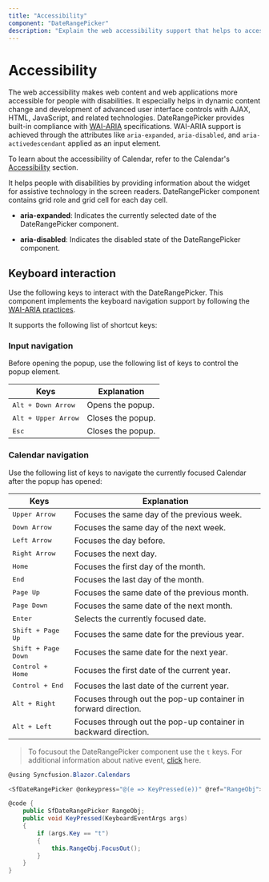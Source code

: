 ```yaml
---
title: "Accessibility"
component: "DateRangePicker"
description: "Explain the web accessibility support that helps to access all the features using keyboard, on-screen readers, or other assertive technology devices."
---
```


# Accessibility

The web accessibility makes web content and web applications more accessible for people with disabilities. It especially helps in dynamic content change and development of advanced user interface controls with AJAX, HTML, JavaScript, and related technologies.
DateRangePicker provides built-in compliance with [WAI-ARIA](http://www.w3.org/WAI/PF/aria-practices) specifications. WAI-ARIA
support is achieved through the attributes
like `aria-expanded`, `aria-disabled`, and `aria-activedescendant`
applied as an input element.

To learn about the accessibility of Calendar, refer to the Calendar's
[Accessibility](../calendar/accessibility/)  section.

It helps people with disabilities by providing information about the widget for assistive technology in the screen readers. DateRangePicker component contains grid role and grid cell for each day cell.

* **aria-expanded**: Indicates the currently selected date of the DateRangePicker component.

* **aria-disabled**: Indicates the disabled state of the DateRangePicker component.

## Keyboard interaction

Use the following keys to interact with the DateRangePicker.
This component implements the keyboard navigation support by following the  [WAI-ARIA practices](http://www.w3.org/WAI/PF/aria-practices).

It supports the following list of shortcut keys:

### Input navigation

Before opening the popup, use the following list of keys to
control the popup element.

| **Keys** | **Explanation** |
| --- | --- |
| <kbd>Alt +  Down Arrow</kbd> | Opens the popup. |
| <kbd>Alt +  Upper Arrow</kbd> | Closes the popup.|
| <kbd>Esc</kbd> | Closes the popup. |

### Calendar navigation

Use the following list of keys to navigate the currently focused Calendar after the popup has opened:

| **Keys** | **Explanation** |
| --- | --- |
| <kbd>Upper Arrow</kbd>  | Focuses the same day of the previous week. |
| <kbd>Down Arrow</kbd>  | Focuses the same day of the next week. |
| <kbd>Left Arrow</kbd>  | Focuses the day before. |
| <kbd>Right Arrow</kbd>  | Focuses the next day. |
| <kbd>Home</kbd>  | Focuses the first day of the month. |
| <kbd>End</kbd>  | Focuses the last day of the month. |
| <kbd>Page Up</kbd>  | Focuses the same date of the previous month. |
| <kbd>Page Down</kbd>  | Focuses the same date of the next month. |
| <kbd>Enter</kbd>  | Selects the currently focused date. |
| <kbd>Shift + Page Up</kbd>  | Focuses the same date for the previous year. |
| <kbd>Shift + Page Down</kbd>  | Focuses the same date for the next year. |
| <kbd>Control + Home</kbd>  | Focuses the first date of the current year. |
| <kbd>Control + End</kbd>  | Focuses the last date of the current year. |
| <kbd>Alt + Right</kbd>  | Focuses through out the pop-up container in forward direction. |
| <kbd>Alt + Left</kbd>  | Focuses through out the pop-up container in backward direction. |

> To focusout the DateRangePicker component use the `t` keys. For additional information about native event, [click](./native-events/) here.

```csharp
@using Syncfusion.Blazor.Calendars

<SfDateRangePicker @onkeypress="@(e => KeyPressed(e))" @ref="RangeObj"></SfDateRangePicker>

@code {
    public SfDateRangePicker RangeObj;
    public void KeyPressed(KeyboardEventArgs args)
    {
        if (args.Key == "t")
        {
            this.RangeObj.FocusOut();
        }
    }
}
```
